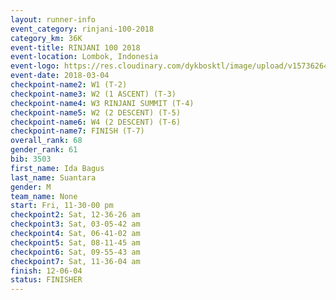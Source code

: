 ```yaml
---
layout: runner-info 
event_category: rinjani-100-2018 
category_km: 36K 
event-title: RINJANI 100 2018 
event-location: Lombok, Indonesia 
event-logo: https://res.cloudinary.com/dykbosktl/image/upload/v1573626435/Logo/Rinjani_eoufbh.png 
event-date: 2018-03-04 
checkpoint-name2: W1 (T-2) 
checkpoint-name3: W2 (1 ASCENT) (T-3) 
checkpoint-name4: W3 RINJANI SUMMIT (T-4) 
checkpoint-name5: W2 (2 DESCENT) (T-5) 
checkpoint-name6: W4 (2 DESCENT) (T-6) 
checkpoint-name7: FINISH (T-7) 
overall_rank: 68
gender_rank: 61
bib: 3503
first_name: Ida Bagus
last_name: Suantara
gender: M
team_name: None
start: Fri, 11-30-00 pm
checkpoint2: Sat, 12-36-26 am
checkpoint3: Sat, 03-05-42 am
checkpoint4: Sat, 06-41-02 am
checkpoint5: Sat, 08-11-45 am
checkpoint6: Sat, 09-55-43 am
checkpoint7: Sat, 11-36-04 am
finish: 12-06-04
status: FINISHER
---
```

